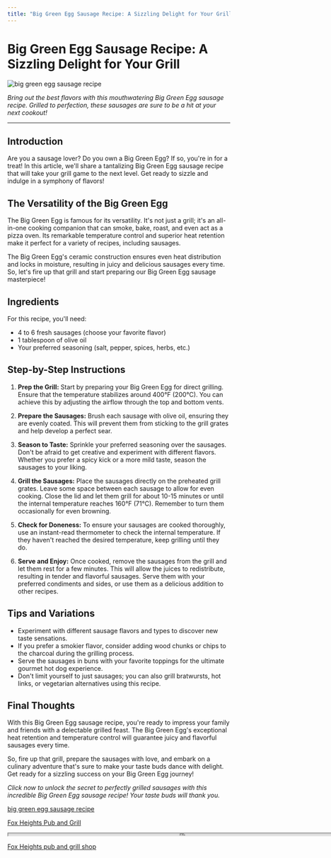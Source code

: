 ```yaml
---
title: "Big Green Egg Sausage Recipe: A Sizzling Delight for Your Grill"
---
```

# Big Green Egg Sausage Recipe: A Sizzling Delight for Your Grill


![big green egg sausage recipe](https://images.unsplash.com/photo-1525351549016-1ddd272c8315?ixid=M3w0ODkxMTF8MHwxfHNlYXJjaHwxfHxiaWclMjBncmVlbiUyMGVnZyUyMHNhdXNhZ2UlMjByZWNpcGV8ZW58MHx8fHwxNjkyODQzNjI4fDA&ixlib=rb-4.0.3&w=512&fit=max)

*Bring out the best flavors with this mouthwatering Big Green Egg sausage recipe. Grilled to perfection, these sausages are sure to be a hit at your next cookout!*

---

## Introduction

Are you a sausage lover? Do you own a Big Green Egg? If so, you're in for a treat! In this article, we'll share a tantalizing Big Green Egg sausage recipe that will take your grill game to the next level. Get ready to sizzle and indulge in a symphony of flavors!

## The Versatility of the Big Green Egg

The Big Green Egg is famous for its versatility. It's not just a grill; it's an all-in-one cooking companion that can smoke, bake, roast, and even act as a pizza oven. Its remarkable temperature control and superior heat retention make it perfect for a variety of recipes, including sausages.

The Big Green Egg's ceramic construction ensures even heat distribution and locks in moisture, resulting in juicy and delicious sausages every time. So, let's fire up that grill and start preparing our Big Green Egg sausage masterpiece!

## Ingredients

For this recipe, you'll need:

- 4 to 6 fresh sausages (choose your favorite flavor)
- 1 tablespoon of olive oil
- Your preferred seasoning (salt, pepper, spices, herbs, etc.)

## Step-by-Step Instructions

1. **Prep the Grill:** Start by preparing your Big Green Egg for direct grilling. Ensure that the temperature stabilizes around 400°F (200°C). You can achieve this by adjusting the airflow through the top and bottom vents.

2. **Prepare the Sausages:** Brush each sausage with olive oil, ensuring they are evenly coated. This will prevent them from sticking to the grill grates and help develop a perfect sear.

3. **Season to Taste:** Sprinkle your preferred seasoning over the sausages. Don't be afraid to get creative and experiment with different flavors. Whether you prefer a spicy kick or a more mild taste, season the sausages to your liking.

4. **Grill the Sausages:** Place the sausages directly on the preheated grill grates. Leave some space between each sausage to allow for even cooking. Close the lid and let them grill for about 10-15 minutes or until the internal temperature reaches 160°F (71°C). Remember to turn them occasionally for even browning.

5. **Check for Doneness:** To ensure your sausages are cooked thoroughly, use an instant-read thermometer to check the internal temperature. If they haven't reached the desired temperature, keep grilling until they do.

6. **Serve and Enjoy:** Once cooked, remove the sausages from the grill and let them rest for a few minutes. This will allow the juices to redistribute, resulting in tender and flavorful sausages. Serve them with your preferred condiments and sides, or use them as a delicious addition to other recipes.

## Tips and Variations

- Experiment with different sausage flavors and types to discover new taste sensations.
- If you prefer a smokier flavor, consider adding wood chunks or chips to the charcoal during the grilling process.
- Serve the sausages in buns with your favorite toppings for the ultimate gourmet hot dog experience.
- Don't limit yourself to just sausages; you can also grill bratwursts, hot links, or vegetarian alternatives using this recipe.

## Final Thoughts

With this Big Green Egg sausage recipe, you're ready to impress your family and friends with a delectable grilled feast. The Big Green Egg's exceptional heat retention and temperature control will guarantee juicy and flavorful sausages every time.

So, fire up that grill, prepare the sausages with love, and embark on a culinary adventure that's sure to make your taste buds dance with delight. Get ready for a sizzling success on your Big Green Egg journey!

*Click now to unlock the secret to perfectly grilled sausages with this incredible Big Green Egg sausage recipe! Your taste buds will thank you.*

[big green egg sausage recipe](https://foxheightspubandgrill.com/post/big-green-egg-sausage-recipe)

[Fox Heights Pub and Grill](https://foxheightspubandgrill.com/tools/sitemap)

<iframe src='https://foxheightspubandgrill.com/post/big-green-egg-sausage-recipe' width='800' height='5'></iframe>

[Fox Heights pub and grill shop](https://foxheightspubandgrill.com/tools/sitemap)